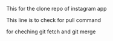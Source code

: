 This for the clone repo of instagram app 

This line is to check for pull command

for cheching git fetch and git merge
